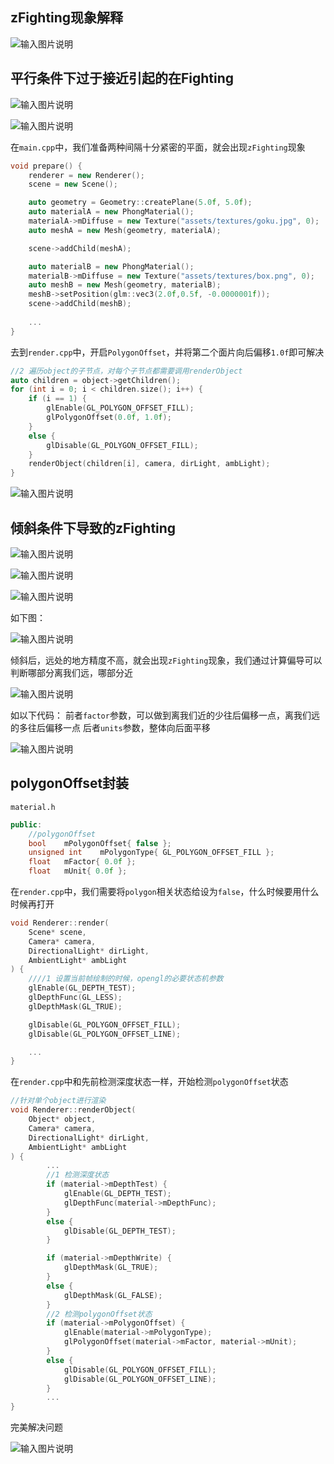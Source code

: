 ## zFighting现象解释

![输入图片说明](/imgs/2025-02-08/dr4v1kG4lwy4eRf6.png)

## 平行条件下过于接近引起的在Fighting

![输入图片说明](/imgs/2025-02-08/14hIsaHBBWQk5lGE.png)

![输入图片说明](/imgs/2025-02-08/YdiqQlBlB4j2JvMB.png)

在`main.cpp`中，我们准备两种间隔十分紧密的平面，就会出现`zFighting`现象
```cpp
void prepare() {
	renderer = new Renderer();
	scene = new Scene();

	auto geometry = Geometry::createPlane(5.0f, 5.0f);
	auto materialA = new PhongMaterial();
	materialA->mDiffuse = new Texture("assets/textures/goku.jpg", 0);
	auto meshA = new Mesh(geometry, materialA);

	scene->addChild(meshA);

	auto materialB = new PhongMaterial();
	materialB->mDiffuse = new Texture("assets/textures/box.png", 0);
	auto meshB = new Mesh(geometry, materialB);
	meshB->setPosition(glm::vec3(2.0f,0.5f, -0.0000001f));
	scene->addChild(meshB);
	
	...
}
```
去到`render.cpp`中，开启`PolygonOffset`，并将第二个面片向后偏移`1.0f`即可解决
```cpp
//2 遍历object的子节点，对每个子节点都需要调用renderObject
auto children = object->getChildren();
for (int i = 0; i < children.size(); i++) {
	if (i == 1) {
		glEnable(GL_POLYGON_OFFSET_FILL);
		glPolygonOffset(0.0f, 1.0f);
	}
	else {
		glDisable(GL_POLYGON_OFFSET_FILL);
	}
	renderObject(children[i], camera, dirLight, ambLight);
}
```

![输入图片说明](/imgs/2025-02-08/EzXPwQbidRjGTbOz.png)

## 倾斜条件下导致的zFighting

![输入图片说明](/imgs/2025-02-08/77m3JVKe7UL0wDRI.png)

![输入图片说明](/imgs/2025-02-08/CQ8TQQhqYYQLsazO.png)

![输入图片说明](/imgs/2025-02-08/L8zhRA9FKeJ4WbFm.png)

如下图：

![输入图片说明](/imgs/2025-02-08/iX3hdCv4SGq9EhNw.png)

倾斜后，远处的地方精度不高，就会出现`zFighting`现象，我们通过计算偏导可以判断哪部分离我们远，哪部分近

![输入图片说明](/imgs/2025-02-08/jGhoyrGSKeHLElCf.png)

如以下代码：
前者`factor`参数，可以做到离我们近的少往后偏移一点，离我们远的多往后偏移一点
后者`units`参数，整体向后面平移

![输入图片说明](/imgs/2025-02-08/6MkP1dRlHh99b4wm.png)

## polygonOffset封装
`material.h`
```cpp
public:
	//polygonOffset
	bool	mPolygonOffset{ false };
	unsigned int	mPolygonType{ GL_POLYGON_OFFSET_FILL };
	float	mFactor{ 0.0f };
	float	mUnit{ 0.0f };
```
在`render.cpp`中，我们需要将`polygon`相关状态给设为`false`，什么时候要用什么时候再打开
```cpp
void Renderer::render(
	Scene* scene, 
	Camera* camera,
	DirectionalLight* dirLight,
	AmbientLight* ambLight
) {
	////1 设置当前帧绘制的时候，opengl的必要状态机参数
	glEnable(GL_DEPTH_TEST);
	glDepthFunc(GL_LESS);
	glDepthMask(GL_TRUE);

	glDisable(GL_POLYGON_OFFSET_FILL);
	glDisable(GL_POLYGON_OFFSET_LINE);

	...
}
```

在`render.cpp`中和先前检测深度状态一样，开始检测`polygonOffset`状态
```cpp
//针对单个object进行渲染
void Renderer::renderObject(
	Object* object,
	Camera* camera,
	DirectionalLight* dirLight,
	AmbientLight* ambLight
) {
		...
		//1 检测深度状态
		if (material->mDepthTest) {
			glEnable(GL_DEPTH_TEST);
			glDepthFunc(material->mDepthFunc);
		}
		else {
			glDisable(GL_DEPTH_TEST);
		}

		if (material->mDepthWrite) {
			glDepthMask(GL_TRUE);
		}
		else {
			glDepthMask(GL_FALSE);
		}
		//2 检测polygonOffset状态
		if (material->mPolygonOffset) {
			glEnable(material->mPolygonType);
			glPolygonOffset(material->mFactor, material->mUnit);
		}
		else {
			glDisable(GL_POLYGON_OFFSET_FILL);
			glDisable(GL_POLYGON_OFFSET_LINE);
		}
		...
}
```
完美解决问题

![输入图片说明](/imgs/2025-02-08/cfMpyU6g0wvbxlbz.png)
<!--stackedit_data:
eyJoaXN0b3J5IjpbMTA2NTA1NDM2OCwtNjI0NjA1OTU2LDQ0OD
EwNDEzNiwxNTk3MTQ0NjY5LC03MTQyMDYyMDksMTk2MjA2MDg3
MSwtNTU1MzQwNzg4LC01NDI0Nzc3NDMsMTY5Mjg0OTI5OCwyMD
k0OTQ0OTFdfQ==
-->